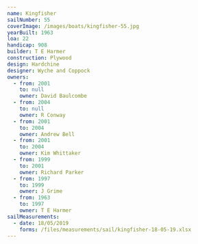 ```yaml
---
name: Kingfisher
sailNumber: 55
coverImage: /images/boats/kingfisher-55.jpg
yearBuilt: 1963
loa: 22
handicap: 908
builder: T E Harmer
construction: Plywood
design: Hardchine
designer: Wyche and Coppock
owners:
  - from: 2001
    to: null
    owner: David Baulcombe
  - from: 2004
    to: null
    owner: R Conway
  - from: 2001
    to: 2004
    owner: Andrew Bell
  - from: 2001
    to: 2004
    owner: Kim Whittaker
  - from: 1999
    to: 2001
    owner: Richard Parker
  - from: 1997
    to: 1999
    owner: J Grime
  - from: 1963
    to: 1997
    owner: T E Harmer
sailMeasurements:
  - date: 18/05/2019
    forms: /files/measurements/sail/kingfisher-18-05-19.xlsx
---
```


